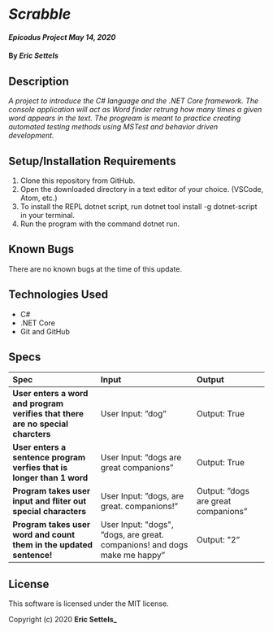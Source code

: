 # _Scrabble_

#### _Epicodus Project May 14, 2020_

#### By _**Eric Settels**_

## Description

_A project to introduce the C# language and the .NET Core framework. The console application will act as Word finder retrung how many times a given word appears in the text. The progream is meant to practice creating automated testing methods using MSTest and behavior driven development._

## Setup/Installation Requirements

1. Clone this repository from GitHub.
2. Open the downloaded directory in a text editor of your choice.
  (VSCode, Atom, etc.)
3. To install the REPL dotnet script, run dotnet tool install -g dotnet-script in your terminal.
4. Run the program with the command dotnet run.

## Known Bugs

There are no known bugs at the time of this update.

## Technologies Used

* C#
* .NET Core
* Git and GitHub

## Specs
| Spec | Input | Output |
| :------------- | :------------- | :------------- |
| **User enters a word and program verifies that there are no special charcters** | User Input: ”dog” | Output: True|
| **User enters a sentence program verfies that is longer than 1 word** | User Input: ”dogs are great companions” | Output: True |
| **Program takes user input and fliter out special characters** | User Input: ”dogs, are great. companions!” | Output: ”dogs are great companions” |
| **Program takes user word and count them in the updated sentence!** | User Input: "dogs", ”dogs, are great. companions! and dogs make me happy” | Output: "2”  |

## License
This software is licensed under the MIT license.

Copyright (c) 2020 **Eric Settels_**
